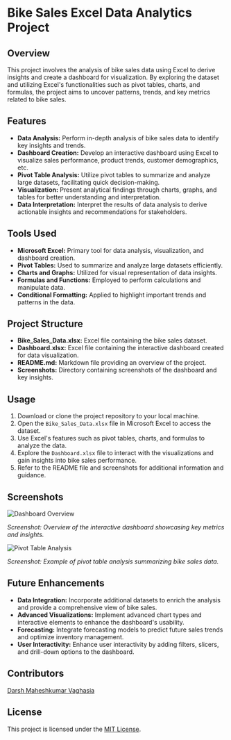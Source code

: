 <!DOCTYPE html>
<html lang="en">
<head>
    <meta charset="UTF-8">
    <meta name="viewport" content="width=device-width, initial-scale=1.0">
    <title>Bike Sales Excel Data Analytics Project</title>
</head>
<body>
    <h1>Bike Sales Excel Data Analytics Project</h1>
    <h2>Overview</h2>
    <p>This project involves the analysis of bike sales data using Excel to derive insights and create a dashboard for visualization. By exploring the dataset and utilizing Excel's functionalities such as pivot tables, charts, and formulas, the project aims to uncover patterns, trends, and key metrics related to bike sales.</p>
    <h2>Features</h2>
    <ul>
        <li><strong>Data Analysis:</strong> Perform in-depth analysis of bike sales data to identify key insights and trends.</li>
        <li><strong>Dashboard Creation:</strong> Develop an interactive dashboard using Excel to visualize sales performance, product trends, customer demographics, etc.</li>
        <li><strong>Pivot Table Analysis:</strong> Utilize pivot tables to summarize and analyze large datasets, facilitating quick decision-making.</li>
        <li><strong>Visualization:</strong> Present analytical findings through charts, graphs, and tables for better understanding and interpretation.</li>
        <li><strong>Data Interpretation:</strong> Interpret the results of data analysis to derive actionable insights and recommendations for stakeholders.</li>
    </ul>
    <h2>Tools Used</h2>
    <ul>
        <li><strong>Microsoft Excel:</strong> Primary tool for data analysis, visualization, and dashboard creation.</li>
        <li><strong>Pivot Tables:</strong> Used to summarize and analyze large datasets efficiently.</li>
        <li><strong>Charts and Graphs:</strong> Utilized for visual representation of data insights.</li>
        <li><strong>Formulas and Functions:</strong> Employed to perform calculations and manipulate data.</li>
        <li><strong>Conditional Formatting:</strong> Applied to highlight important trends and patterns in the data.</li>
    </ul>
    <h2>Project Structure</h2>
    <ul>
        <li><strong>Bike_Sales_Data.xlsx:</strong> Excel file containing the bike sales dataset.</li>
        <li><strong>Dashboard.xlsx:</strong> Excel file containing the interactive dashboard created for data visualization.</li>
        <li><strong>README.md:</strong> Markdown file providing an overview of the project.</li>
        <li><strong>Screenshots:</strong> Directory containing screenshots of the dashboard and key insights.</li>
    </ul>
    <h2>Usage</h2>
    <ol>
        <li>Download or clone the project repository to your local machine.</li>
        <li>Open the <code>Bike_Sales_Data.xlsx</code> file in Microsoft Excel to access the dataset.</li>
        <li>Use Excel's features such as pivot tables, charts, and formulas to analyze the data.</li>
        <li>Explore the <code>Dashboard.xlsx</code> file to interact with the visualizations and gain insights into bike sales performance.</li>
        <li>Refer to the README file and screenshots for additional information and guidance.</li>
    </ol>
    <h2>Screenshots</h2>
    <img src="screenshots/dashboard_overview.png" alt="Dashboard Overview">
    <p><em>Screenshot: Overview of the interactive dashboard showcasing key metrics and insights.</em></p>
    <img src="screenshots/pivot_table_analysis.png" alt="Pivot Table Analysis">
    <p><em>Screenshot: Example of pivot table analysis summarizing bike sales data.</em></p>
    <h2>Future Enhancements</h2>
    <ul>
        <li><strong>Data Integration:</strong> Incorporate additional datasets to enrich the analysis and provide a comprehensive view of bike sales.</li>
        <li><strong>Advanced Visualizations:</strong> Implement advanced chart types and interactive elements to enhance the dashboard's usability.</li>
        <li><strong>Forecasting:</strong> Integrate forecasting models to predict future sales trends and optimize inventory management.</li>
        <li><strong>User Interactivity:</strong> Enhance user interactivity by adding filters, slicers, and drill-down options to the dashboard.</li>
    </ul>
    <h2>Contributors</h2>
    <p><a href="https://github.com/darshvaghasia12">Darsh Maheshkumar Vaghasia </a></p>
    <h2>License</h2>
    <p>This project is licensed under the <a href="LICENSE">MIT License</a>.</p>
</body>
</html>
